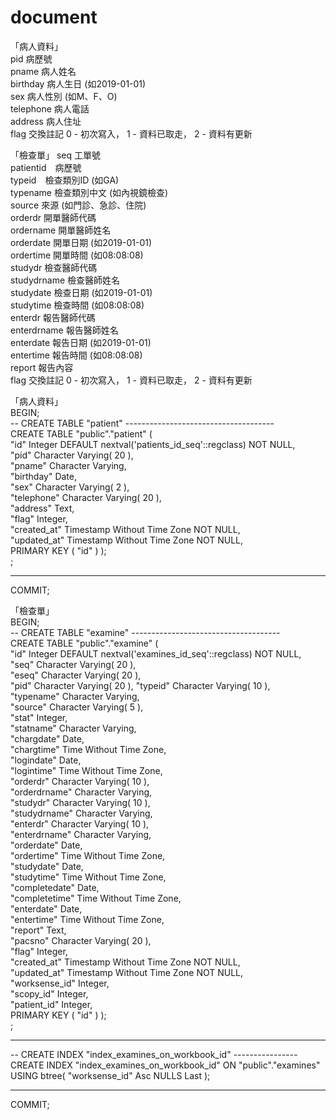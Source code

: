 # document
「病人資料」  
pid 病歷號  
pname 病人姓名  
birthday 病人生日 (如2019-01-01)   
sex 病人性別  (如M、F、O)   
telephone 病人電話  
address 病人住址  
flag 交換註記 0 - 初次寫入， 1 - 資料已取走， 2 - 資料有更新  
  
「檢查單」
seq 工單號  
patientid　病歷號  
typeid　檢查類別ID (如GA)  
typename 檢查類別中文 (如內視鏡檢查)    
source 來源 (如門診、急診、住院)  
orderdr 開單醫師代碼  
ordername 開單醫師姓名  
orderdate 開單日期 (如2019-01-01)   
ordertime 開單時間 (如08:08:08)   
studydr 檢查醫師代碼  
studydrname 檢查醫師姓名  
studydate 檢查日期 (如2019-01-01)   
studytime 檢查時間 (如08:08:08)   
enterdr 報告醫師代碼  
enterdrname 報告醫師姓名  
enterdate 報告日期 (如2019-01-01)    
entertime 報告時間 (如08:08:08)    
report 報告內容  
flag 交換註記 0 - 初次寫入， 1 - 資料已取走， 2 - 資料有更新    
  
  
「病人資料」  
BEGIN;  
-- CREATE TABLE "patient" -------------------------------------  
CREATE TABLE "public"."patient" (  
	"id" Integer DEFAULT nextval('patients_id_seq'::regclass) NOT NULL,  
	"pid" Character Varying( 20 ),  
	"pname" Character Varying,  
	"birthday" Date,  
	"sex" Character Varying( 2 ),  
	"telephone" Character Varying( 20 ),  
	"address" Text,  
	"flag" Integer,  
	"created_at" Timestamp Without Time Zone NOT NULL,  
	"updated_at" Timestamp Without Time Zone NOT NULL,  
	PRIMARY KEY ( "id" ) );  
 ;  
-- -------------------------------------------------------------  
COMMIT;  



「檢查單」  
BEGIN;  
-- CREATE TABLE "examine" -------------------------------------  
CREATE TABLE "public"."examine" (  
	"id" Integer DEFAULT nextval('examines_id_seq'::regclass) NOT NULL,  
	"seq" Character Varying( 20 ),  
	"eseq" Character Varying( 20 ),  
	"pid" Character Varying( 20 ), 
	"typeid" Character Varying( 10 ),  
	"typename" Character Varying,  
	"source" Character Varying( 5 ),  
	"stat" Integer,  
	"statname" Character Varying,  
	"chargdate" Date,  
	"chargtime" Time Without Time Zone,  
	"logindate" Date,  
	"logintime" Time Without Time Zone,  
	"orderdr" Character Varying( 10 ),  
	"orderdrname" Character Varying,  
	"studydr" Character Varying( 10 ),  
	"studydrname" Character Varying,  
	"enterdr" Character Varying( 10 ),  
	"enterdrname" Character Varying,  
	"orderdate" Date,  
	"ordertime" Time Without Time Zone,  
	"studydate" Date,  
	"studytime" Time Without Time Zone,  
	"completedate" Date,  
	"completetime" Time Without Time Zone,  
	"enterdate" Date,  
	"entertime" Time Without Time Zone,  
	"report" Text,  
	"pacsno" Character Varying( 20 ),  
	"flag" Integer,  
	"created_at" Timestamp Without Time Zone NOT NULL,  
	"updated_at" Timestamp Without Time Zone NOT NULL,  
	"worksense_id" Integer,  
	"scopy_id" Integer,  
	"patient_id" Integer,  
	PRIMARY KEY ( "id" ) );  
 ;  
-- -------------------------------------------------------------  
  
-- CREATE INDEX "index_examines_on_workbook_id" ----------------  
CREATE INDEX "index_examines_on_workbook_id" ON "public"."examines" USING btree( "worksense_id" Asc NULLS Last );  
-- -------------------------------------------------------------  
  
COMMIT;  

